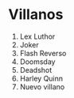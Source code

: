 
# Villanos

1. Lex Luthor
2. Joker
3. Flash Reverso
4. Doomsday
5. Deadshot
6. Harley Quinn
7. Nuevo villano
